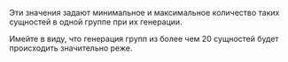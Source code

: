 Эти значения задают минимальное и максимальное количество таких сущностей в одной группе при их генерации.

Имейте в виду, что генерация групп из более чем 20 сущностей будет происходить значительно реже.